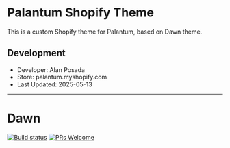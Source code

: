 # Palantum Shopify Theme

This is a custom Shopify theme for Palantum, based on Dawn theme.

## Development
- Developer: Alan Posada
- Store: palantum.myshopify.com
- Last Updated: 2025-05-13

---

# Dawn

[![Build status](https://github.com/shopify/dawn/actions/workflows/ci.yml/badge.svg?branch=main)](https://github.com/Shopify/dawn/actions/workflows/ci.yml?query=branch%3Amain)
[![PRs Welcome](https://img.shields.io/badge/PRs-welcome-brightgreen.svg?color=informational)](/.github/CONTRIBUTING.md)
